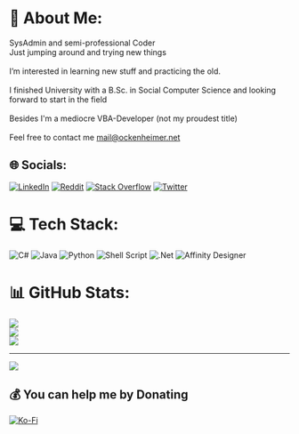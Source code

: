 # 💫 About Me:
SysAdmin and semi-professional Coder<br>Just jumping around and trying new things<br><br>I’m interested in learning new stuff and practicing the old.<br><br>I finished University with a B.Sc. in Social Computer Science and looking forward to start in the field<br><br>Besides I'm a mediocre VBA-Developer (not my proudest title)<br><br>Feel free to contact me mail@ockenheimer.net


## 🌐 Socials:
[![LinkedIn](https://img.shields.io/badge/LinkedIn-%230077B5.svg?logo=linkedin&logoColor=white)](https://linkedin.com/in/markus-schäfer-32945a107) [![Reddit](https://img.shields.io/badge/Reddit-%23FF4500.svg?logo=Reddit&logoColor=white)](https://reddit.com/user/Ockenheimer) [![Stack Overflow](https://img.shields.io/badge/-Stackoverflow-FE7A16?logo=stack-overflow&logoColor=white)](https://stackoverflow.com/users/7490299) [![Twitter](https://img.shields.io/badge/Twitter-%231DA1F2.svg?logo=Twitter&logoColor=white)](https://twitter.com/ockenheimer) 

# 💻 Tech Stack:
![C#](https://img.shields.io/badge/c%23-%23239120.svg?style=flat&logo=c-sharp&logoColor=white) ![Java](https://img.shields.io/badge/java-%23ED8B00.svg?style=flat&logo=java&logoColor=white) ![Python](https://img.shields.io/badge/python-3670A0?style=flat&logo=python&logoColor=ffdd54) ![Shell Script](https://img.shields.io/badge/shell_script-%23121011.svg?style=flat&logo=gnu-bash&logoColor=white) ![.Net](https://img.shields.io/badge/.NET-5C2D91?style=flat&logo=.net&logoColor=white) ![Affinity Designer](https://img.shields.io/badge/affinitydesginer-%231B72BE.svg?style=flat&logo=affinity-designer&logoColor=white)
# 📊 GitHub Stats:
![](https://github-readme-stats.vercel.app/api?username=Ockenheimer&theme=dark&hide_border=false&include_all_commits=true&count_private=true)<br/>
![](https://github-readme-streak-stats.herokuapp.com/?user=Ockenheimer&theme=dark&hide_border=false)<br/>
![](https://github-readme-stats.vercel.app/api/top-langs/?username=Ockenheimer&theme=dark&hide_border=false&include_all_commits=true&count_private=true&layout=compact)


---
[![](https://visitcount.itsvg.in/api?id=Ockenheimer&icon=0&color=0)](https://visitcount.itsvg.in)

  ## 💰 You can help me by Donating
  [![Ko-Fi](https://img.shields.io/badge/Ko--fi-F16061?style=for-the-badge&logo=ko-fi&logoColor=white)](https://ko-fi.com/ockenheimer) 

  <!-- Proudly created with GPRM ( https://gprm.itsvg.in ) -->
  

<!---
Ockenheimer/Ockenheimer is a ✨ special ✨ repository because its `README.md` (this file) appears on your GitHub profile.
You can click the Preview link to take a look at your changes.
--->
